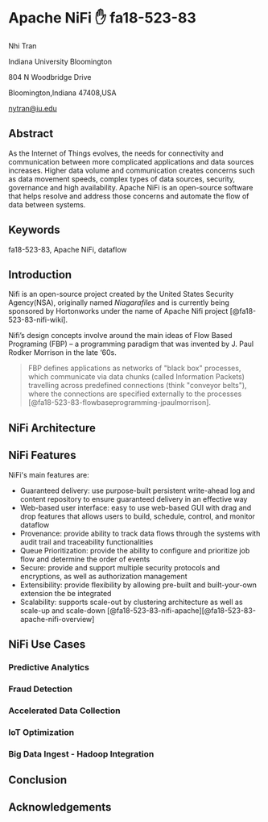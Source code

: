 # Apache NiFi :hand: fa18-523-83

Nhi Tran

Indiana University Bloomington

804 N Woodbridge Drive 

Bloomington,Indiana 47408,USA 

nytran@iu.edu

## Abstract
As the Internet of Things evolves, the needs for connectivity and communication between more complicated applications and data sources increases. Higher data volume and communication creates concerns such as data movement speeds, complex types of data sources, security, governance and high availability. Apache NiFi is an open-source software that helps resolve and address those concerns and automate the flow of data between systems.

## Keywords
fa18-523-83, Apache NiFi, dataflow 

## Introduction

Nifi is an open-source project created by the United States Security Agency(NSA), originally named *Niagarafiles* and is currently being sponsored by Hortonworks under the name of Apache Nifi project [@fa18-523-83-nifi-wiki].

Nifi’s design concepts involve around the main ideas of Flow Based Programing (FBP) – a programming paradigm that was invented by J. Paul Rodker Morrison in the late ‘60s. 

>FBP defines applications as networks of "black box" processes, which communicate via data chunks (called Information Packets) travelling across predefined connections (think "conveyor belts"), where the connections are specified externally to the processes [@fa18-523-83-flowbaseprogramming-jpaulmorrison].

## NiFi Architecture


## NiFi Features

NiFi's main features are:

* Guaranteed delivery: use purpose-built persistent write-ahead log and content repository to ensure guaranteed delivery in an effective way 
* Web-based user interface: easy to use web-based GUI with drag and drop features that allows users to build, schedule, control, and monitor dataflow
* Provenance: provide ability to track data flows through the systems with audit trail and traceability functionalities 
* Queue Prioritization: provide the ability to configure and prioritize job flow and determine the order of events 
* Secure: provide and support multiple security protocols and encryptions, as well as authorization management
* Extensibility: provide flexibility by allowing pre-built and built-your-own extension the be integrated 
* Scalability: supports scale-out by clustering architecture as well as scale-up and scale-down [@fa18-523-83-nifi-apache][@fa18-523-83-apache-nifi-overview]


## NiFi Use Cases

### Predictive Analytics

### Fraud Detection 

### Accelerated Data Collection 

### IoT Optimization

### Big Data Ingest - Hadoop Integration


## Conclusion

## Acknowledgements

